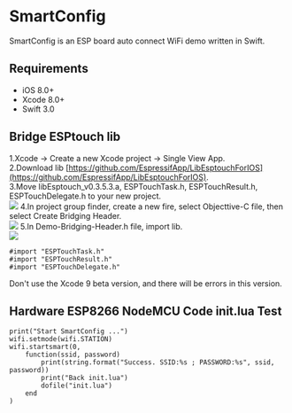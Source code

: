 # SmartConfig
SmartConfig is an ESP board auto connect WiFi demo written in Swift.

## Requirements
- iOS 8.0+
- Xcode 8.0+
- Swift 3.0
## Bridge ESPtouch lib
1.Xcode -> Create a new Xcode project -> Single View App.  
2.Download lib [https://github.com/EspressifApp/LibEsptouchForIOS](https://github.com/EspressifApp/LibEsptouchForIOS).  
3.Move libEsptouch_v0.3.5.3.a, ESPTouchTask.h, ESPTouchResult.h, ESPTouchDelegate.h to your new project.  
![](https://github.com/lou-lan/SmartConfig/blob/master/images/1.png) 
4.In project group finder, create a new fire, select Objecttive-C file, then select Create Bridging Header.  
![](https://github.com/lou-lan/SmartConfig/blob/master/images/2.png) 
5.In Demo-Bridging-Header.h file, import lib.  
![](https://github.com/lou-lan/SmartConfig/blob/master/images/3.png) 
```
#import "ESPTouchTask.h"
#import "ESPTouchResult.h"
#import "ESPTouchDelegate.h"
```
Don't use the Xcode 9 beta version, and there will be errors in this version.
## Hardware ESP8266 NodeMCU Code init.lua Test
```
print("Start SmartConfig ...")
wifi.setmode(wifi.STATION)
wifi.startsmart(0,
    function(ssid, password)
        print(string.format("Success. SSID:%s ; PASSWORD:%s", ssid, password))
        print("Back init.lua")
        dofile("init.lua")
    end
)
```
